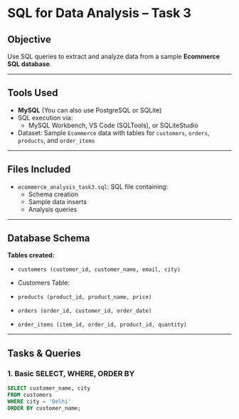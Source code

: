 # SQL for Data Analysis – Task 3

## Objective
Use SQL queries to extract and analyze data from a sample **Ecommerce SQL database**.

---

## Tools Used
- **MySQL** (You can also use PostgreSQL or SQLite)
- SQL execution via:
  - MySQL Workbench, VS Code (SQLTools), or SQLiteStudio
- Dataset: Sample `Ecommerce` data with tables for `customers`, `orders`, `products`, and `order_items`

---

## Files Included
- `ecommerce_analysis_task3.sql`: SQL file containing:
  - Schema creation
  - Sample data inserts
  - Analysis queries

---

## Database Schema
**Tables created:**
- `customers (customer_id, customer_name, email, city)`
- Customers Table:

- `products (product_id, product_name, price)`
- `orders (order_id, customer_id, order_date)`
- `order_items (item_id, order_id, product_id, quantity)`

---

## Tasks & Queries

### 1. **Basic SELECT, WHERE, ORDER BY**
```sql
SELECT customer_name, city 
FROM customers 
WHERE city = 'Delhi' 
ORDER BY customer_name;
